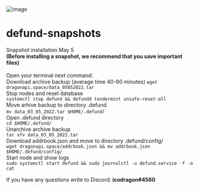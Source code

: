 ![image](https://user-images.githubusercontent.com/104348282/166724700-f34d905c-2b94-49ff-a09d-5942958aecc7.png)
# defund-snapshots
Snapshot installation May 5</br> 
**(Before installing a snapshot, we recommend that you save important files)**
</br>
</br>
Open your terminal next command:</br>
Download archive backup (average time 40-60 minutes)
`wget dragonapi.space/data_05052022.tar`</br>
Stop nodes and reset database</br>
`systemctl stop defund && defundd tendermint unsafe-reset-all`</br>
Move arhive backup to directory .defund</br>
`mv data_03_05_2022.tar $HOME/.defund`/</br>
Open .defund directory</br>
`cd $HOME/.defund/`</br>
Unarchive archive backup</br>
`tar xfv data_03_05_2022.tar`</br>
Download addrbook.json and move to directory .defund/config/</br>
`wget dragonapi.space/addrbook.json && mv addrbook.json $HOME/.defund/config/`</br>
Start node and show logs</br>
`sudo systemctl start defund && sudo journalctl -u defund.service -f -o cat`

If you have any questions write to Discord: **icodragon#4560**